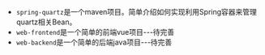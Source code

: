 - `spring-quartz`是一个maven项目。简单介绍如何实现利用Spring容器来管理quartz相关Bean。
- `web-frontend`是一个简单的前端vue项目---待完善
- `web-backend`是一个简单的后端java项目---待完善